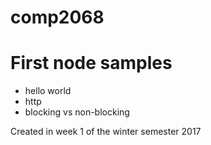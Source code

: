 # comp2068
<h1>First node samples</h1>
<ul>
  <li>hello world</li>
  <li>http</li>
  <li>blocking vs non-blocking</li>
</ul>

Created in week 1 of the winter semester 2017

